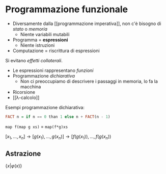 # Programmazione funzionale

- Diversamente dalla [[programmazione imperativa]], non c'è bisogno di *stato* o *memoria*
	- Niente variabili mutabili
- Programma = **espressioni**
	- Niente istruzioni
- Computazione = riscrittura di espressioni

Si evitano *effetti collaterali*.

- Le espressioni rappresentano *funzioni*
- Programmazione *dichiarativa*
	- Non ci preoccupiamo di descrivere i passaggi in memoria, lo fa la macchina
- Ricorsione
- [[λ-calcolo]]

Esempi programmazione dichiarativa:

```haskell
FACT n = if n == 0 than 1 else n + FACT(n - 1)
```

`map f(map g xs)` = `map(f*g)xs`

$[x_1,…,x_n] \rightarrow [g(x_1),…,g(x_n)] \rightarrow [f(g(x_1)),…,f(g(x_n))$

## Astrazione

$\{x|\varphi (x)\}$
